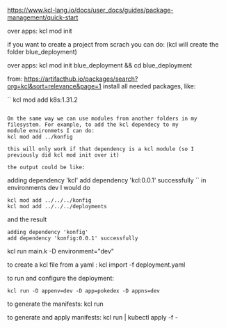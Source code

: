 https://www.kcl-lang.io/docs/user_docs/guides/package-management/quick-start

over apps: kcl mod init

if you want to create a project from scrach you can do: (kcl will create the folder blue_deployment)

over apps: kcl mod init blue_deployment && cd blue_deployment

from: https://artifacthub.io/packages/search?org=kcl&sort=relevance&page=1 install all needed packages, like:

``
kcl mod add k8s:1.31.2
```

On the same way we can use modules from another folders in my filesystem. For example, to add the kcl dependecy to my 
module environmets I can do:
kcl mod add ../konfig

this will only work if that dependency is a kcl module (so I previously did kcl mod init over it)

the output could be like:
```
adding dependency 'kcl'
add dependency 'kcl:0.0.1' successfully
``
in environments dev I would do

```
kcl mod add ../../../konfig
kcl mod add ../../../deployments
```

and the result

```
adding dependency 'konfig'
add dependency 'konfig:0.0.1' successfully
```

kcl run main.k -D environment="dev"

to create a kcl file from a yaml : kcl import -f deployment.yaml

to run and configure the deployment:

```
kcl run -D appenv=dev -D app=pokedex -D appns=dev
```

to generate the manifests:
kcl run

to generate and apply manifests:
kcl run | kubectl apply -f -